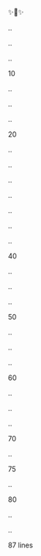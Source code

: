 ✨🦜✨

..

..


..

10


..

..


..

20


..

..


..

..


..

..


..

40


..

..


..

50


..

..


..

60


..

..


..

70


..

75


..

80


..

..

87 lines

